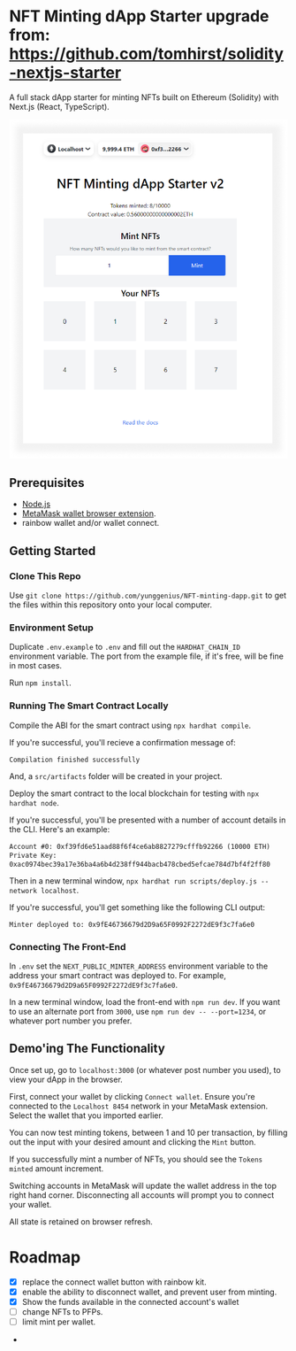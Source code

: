 # NFT Minting dApp Starter upgrade from: https://github.com/tomhirst/solidity-nextjs-starter 

A full stack dApp starter for minting NFTs built on Ethereum (Solidity) with Next.js (React, TypeScript).

![NFT Minting dApp Starter](/pages/screenshot.png)

## Prerequisites

- [Node.js](https://nodejs.org/en/download/)
- [MetaMask wallet browser extension](https://metamask.io/download.html).
- rainbow wallet and/or wallet connect.

## Getting Started

### Clone This Repo

Use `git clone https://github.com/yunggenius/NFT-minting-dapp.git` to get the files within this repository onto your local computer.

### Environment Setup

Duplicate `.env.example` to `.env` and fill out the `HARDHAT_CHAIN_ID` environment variable. The port from the example file, if it's free, will be fine in most cases.

Run `npm install`.

### Running The Smart Contract Locally

Compile the ABI for the smart contract using `npx hardhat compile`.

If you're successful, you'll recieve a confirmation message of:

```
Compilation finished successfully
```

And, a `src/artifacts` folder will be created in your project.

Deploy the smart contract to the local blockchain for testing with `npx hardhat node`.

If you're successful, you'll be presented with a number of account details in the CLI. Here's an example:

```
Account #0: 0xf39fd6e51aad88f6f4ce6ab8827279cfffb92266 (10000 ETH)
Private Key: 0xac0974bec39a17e36ba4a6b4d238ff944bacb478cbed5efcae784d7bf4f2ff80
```
Then in a new terminal window, `npx hardhat run scripts/deploy.js --network localhost`.

If you're successful, you'll get something like the following CLI output:

```
Minter deployed to: 0x9fE46736679d2D9a65F0992F2272dE9f3c7fa6e0
```
### Connecting The Front-End

In `.env` set the `NEXT_PUBLIC_MINTER_ADDRESS` environment variable to the address your smart contract was deployed to. For example, `0x9fE46736679d2D9a65F0992F2272dE9f3c7fa6e0`.

In a new terminal window, load the front-end with `npm run dev`. If you want to use an alternate port from `3000`, use `npm run dev -- --port=1234`, or whatever port number you prefer.

## Demo'ing The Functionality

Once set up, go to `localhost:3000` (or whatever post number you used), to view your dApp in the browser.

First, connect your wallet by clicking `Connect wallet`. Ensure you're connected to the `Localhost 8454` network in your MetaMask extension. Select the wallet that you imported earlier.

You can now test minting tokens, between 1 and 10 per transaction, by filling out the input with your desired amount and clicking the `Mint` button.

If you successfully mint a number of NFTs, you should see the `Tokens minted` amount increment.

Switching accounts in MetaMask will update the wallet address in the top right hand corner. Disconnecting all accounts will prompt you to connect your wallet.

All state is retained on browser refresh.

# Roadmap

- [x] replace the connect wallet button with rainbow kit.
- [x] enable the ability to disconnect wallet, and prevent user from minting.
- [x] Show the funds available in the connected account's wallet
- [ ] change NFTs to PFPs.
- [ ] limit mint per wallet.
- 
